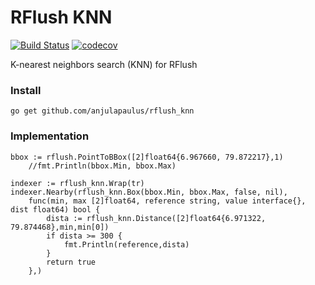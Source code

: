 RFlush KNN
==========
[![Build Status](https://travis-ci.org/anjulapaulus/rflush_knn.svg?branch=master)](https://travis-ci.com/anjulapaulus/rflush_knn)
[![codecov](https://codecov.io/gh/anjulapaulus/rflush_knn/branch/master/graph/badge.svg)](https://codecov.io/gh/anjulapaulus/rflush_knn)

K-nearest neighbors search (KNN) for RFlush

### Install
````
go get github.com/anjulapaulus/rflush_knn
````

### Implementation
````
bbox := rflush.PointToBBox([2]float64{6.967660, 79.872217},1)
	//fmt.Println(bbox.Min, bbox.Max)

indexer := rflush_knn.Wrap(tr)
indexer.Nearby(rflush_knn.Box(bbox.Min, bbox.Max, false, nil),
	func(min, max [2]float64, reference string, value interface{}, dist float64) bool {
		dista := rflush_knn.Distance([2]float64{6.971322, 79.874468},min,min[0])
		if dista >= 300 {
			fmt.Println(reference,dista)
		}
		return true
	},)

````
